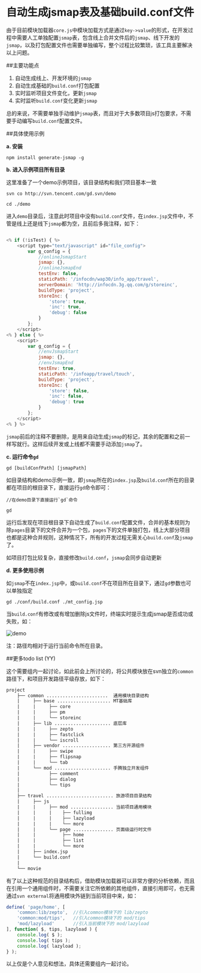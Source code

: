自动生成jsmap表及基础build.conf文件
==========

由于目前模块加载器`core.js`中模块加载方式是通过`key->value`的形式，在开发过程中需要人工单独配置`jsmap`表，包含线上合并文件后的`jsmap`、线下开发的`jsmap`，以及打包配置文件也需要单独编写，整个过程比较繁琐，该工具主要解决以上问题。

##主要功能点

1. 自动生成线上、开发环境的`jsmap`
2. 自动生成基础的`build.conf`打包配置
3. 实时监听项目文件变化，更新`jsmap`
4. 实时监听`build.conf`变化更新`jsmap`

总的来说，不需要单独手动维护`jsmap`表，而且对于大多数项目js打包要求，不需要手动编写`build.conf`配置文件。

##具体使用示例

**a. 安装** 

```
npm install generate-jsmap -g
```

**b. 进入示例项目所有目录**

这里准备了一个demo示例项目，该目录结构和我们项目基本一致

```
svn co http://svn.tencent.com/gd.svn/demo

cd ./demo
```

进入`demo`目录后，注意此时项目中没有`build.conf`文件，在`index.jsp`文件中，不管是线上还是线下`jsmap`都为空，且前后多我注释，如下：

```javascript

<% if (!isTest) { %>
    <script type="text/javascript" id="file_config">
        var g_config = {
            //onlineJsmapStart
            jsmap: {},
            //onlineJsmapEnd
            testEnv: false,
            staticPath: '/infocdn/wap30/info_app/travel',
            serverDomain: 'http://infocdn.3g.qq.com/g/storeinc',
            buildType: 'project',
            storeInc: {
                'store': true,
                'inc': true,
                'debug': false
            }
        };
    </script>
<% } else { %>
    <script>
        var g_config = {
            //envJsmapStart
            jsmap: {},
            //envJsmapEnd
            testEnv: true,
            staticPath: '/infoapp/travel/touch',
            buildType: 'project',
            storeInc: {
                'store': false,
                'inc': false,
                'debug': true
            }
        };
    </script>
<% } %>
```

`jsmap`前后的注释不要删除，是用来自动生成`jsmap`的标记，其余的配置和之前一样写就行。这样后续开发或上线都不需要手动添加`jsmap`了。

**c. 运行命令`gd`**

```
gd [buildConfPath] [jsmapPath]
```

如目录结构和demo示例一致，即`jsmap`所在的`index.jsp`及`build.conf`所在的目录都在项目的根目录下，直接运行`gd`命令即可：

```
//在demo目录下直接运行`gd`命令

gd
```

运行后发现在项目根目录下自动生成了`build.conf`配置文件，合并的基本规则为除`pages`目录下的文件合并为一个包，`pages`下的文件单独打包，线上大部分项目也都是这种合并规则，这种情况下，所有的开发过程无需关心`build.conf`及`jsmap`了。

如项目打包比较复杂，直接修改`build.conf`，`jsmap`会同步自动更新

**d. 更多使用示例**

如`jsmap`不在`index.jsp`中，或`build.conf`不在项目所在目录下，通过`gd`参数也可以单独指定

```
gd ./conf/build.conf ./mt_config.jsp
```

当`build.conf`有修改或有增加删除js文件时，终端实时提示生成jsmap是否成功或失败，如：

![demo]( http://zhangchen2397.github.io/dependency/doc/demo.png "demo" )

注：路径均相对于运行当前命令所在目录。

##更多todo list (YY)

这个需要组内一起讨论，如此前会上所讨论的，将公共模块放在svn独立的`common`路径下，和项目开发路径平级存放，如下：

```html
project
    ├── common .......................  通用模块目录结构
    |     ├── base .................... MT基础库
    |     |     ├── core
    |     |     ├── pm
    |     |     └── storeinc
    |     ├── lib ..................... 底层库
    |     |     ├── zepto
    |     |     ├── fastclick
    |     |     └── iscroll
    |     ├── vendor .................. 第三方开源组件
    |     |     ├── swipe
    |     |     ├── flipsnap
    |     |     └── tab
    |     └── mod ..................... 手腾独立开发组件
    |           ├── comment
    |           ├── dialog
    |           └── tips
    |       
    ├── travel ......................... 旅游项目目录结构
    |     ├── js
    |     |     ├── mod ................ 当前项目通用模块
    |     |     |    ├── fullimg
    |     |     |    ├── lazyload
    |     |     |    └── more
    |     |     └── page ............... 页面级运行时文件
    |     |          ├── home
    |     |          ├── list
    |     |          └── more
    |     ├── index.jsp
    |     └── build.conf
    |
    └── movie
```

有了以上这种规范的目录结构后，借助模块加载器可以非常方便的分析依赖，而且在引用一个通用组件时，不需要关注它所依赖的其他组件，直接引用即可，也无需通过`svn external`将通用模块外链到当前项目中来，如：

```javascript
define( 'page/home', [ 
    'common:lib/zepto',  //引入common模块下的 lib/zepto
    'common:mod/tips',   //引入common模块下的 mod/tips
    'mod/lazyload'       //引入当前模块下的 mod/lazyload
], function( $, tips, lazyload ) {
    console.log( $ );
    console.log( tips );
    console.log( lazyload );
} );
```

以上仅是个人意见和想法，具体还需要组内一起讨论。

